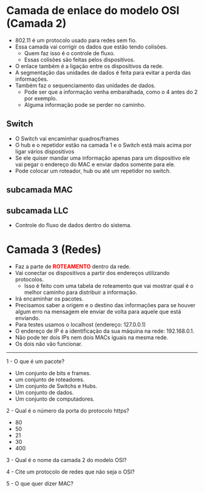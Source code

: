 # Camada de enlace do modelo OSI (Camada 2)

- 802.11 é um protocolo usado para redes sem fio.
- Essa camada vai corrigir os dados que estão tendo colisões.
  - Quem faz isso é o controle de fluxo.
  - Essas colisões são feitas pelos dispositivos.
- O enlace também é a ligação entre os dispositivos da rede.
- A segmentação das unidades de dados é feita para evitar a perda das informações.
- Também faz o sequenciamento das unidades de dados.
  - Pode ser que a informação venha embaralhada, como o 4 antes do 2 por exemplo.
  - Alguma informação pode se perder no caminho.

## Switch

- O Switch vai encaminhar quadros/frames
- O hub e o repetidor estão na camada 1 e o Switch está mais acima por ligar vários dispositivos
- Se ele quiser mandar uma informação apenas para um dispositivo ele vai pegar o endereço do MAC e enviar dados somente para ele.
- Pode colocar um roteador, hub ou até um repetidor no switch.

## subcamada MAC

## subcamada LLC

- Controle do fluxo de dados dentro do sistema.

# Camada 3 (Redes)

- Faz a parte de <b style="color: red;">ROTEAMENTO</b> dentro da rede.
- Vai conectar os dispositívos a partir dos endereços utilizando protocolos.
  - Isso é feito com uma tabela de roteamento que vai mostrar qual é o melhor caminho para distribuir a informação.
- Irá encaminhar os pacotes.
- Precisamos saber a origem e o destino das informações para se houver algum erro na mensagem ele enviar de volta para aquele que está enviando.
- Para testes usamos o localhost (endereço: 127.0.0.1)
- O endereço de IP é a identificação da sua máquina na rede: 192.168.0.1.
- Não pode ter dois IPs nem dois MACs iguais na mesma rede.
- Os dois não vão funcionar.

<hr>

1 - O que é um pacote?
  - Um conjunto de bits e frames.
  - um conjunto de roteadores.
  - Um conjunto de Switchs e Hubs.
  - Um conjunto de dados.
  - Um conjunto de computadores.
  
2 - Qual é o número da porta do protocolo https?
  - 80
  - 50
  - 21
  - 30
  - 400

3 - Qual é o nome da camada 2 do modelo OSI?

4 - Cite um protocolo de redes que não seja o OSI?

5 - O que quer dizer MAC?
